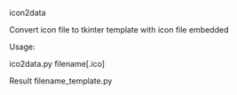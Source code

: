 icon2data

Convert icon file to tkinter template with icon file embedded


Usage:

ico2data.py filename[.ico]

Result
filename_template.py
